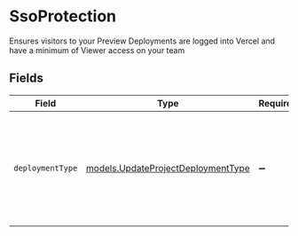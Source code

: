 # SsoProtection

Ensures visitors to your Preview Deployments are logged into Vercel and have a minimum of Viewer access on your team


## Fields

| Field                                                                                                       | Type                                                                                                        | Required                                                                                                    | Description                                                                                                 |
| ----------------------------------------------------------------------------------------------------------- | ----------------------------------------------------------------------------------------------------------- | ----------------------------------------------------------------------------------------------------------- | ----------------------------------------------------------------------------------------------------------- |
| `deploymentType`                                                                                            | [models.UpdateProjectDeploymentType](../models/updateprojectdeploymenttype.md)                              | :heavy_minus_sign:                                                                                          | Specify if the Vercel Authentication (SSO Protection) will apply to every Deployment Target or just Preview |